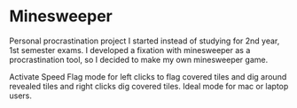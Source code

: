 # Minesweeper

Personal procrastination project I started instead of studying for 2nd year, 1st semester exams. I developed a fixation with minesweeper as a procrastination tool, so I decided to make my own minesweeper game.

Activate Speed Flag mode for left clicks to flag covered tiles and dig around revealed tiles and right clicks dig covered tiles. Ideal mode for mac or laptop users.
